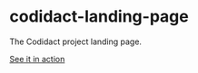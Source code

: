 # codidact-landing-page
The Codidact project landing page.

[See it in action](https://codidact.org/)
